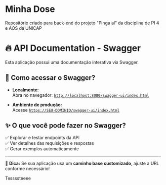 # Minha Dose
Repositório criado para back-end do projeto "Pinga aí" da disciplina de PI 4 e AOS da UNICAP

# 🔥 API Documentation - Swagger

Esta aplicação possui uma documentação interativa via Swagger.

## 📌 Como acessar o Swagger?

- **Localmente:**  
  Abra no navegador: [`http://localhost:8080/swagger-ui/index.html`](http://localhost:8080/swagger-ui/index.html)

- **Ambiente de produção:**  
  Acesse [`https://SEU-DOMINIO/swagger-ui/index.html`](https://SEU-DOMINIO/swagger-ui/index.html)

## ✨ O que você pode fazer no Swagger?
✅ Explorar e testar endpoints da API  
✅ Ver detalhes das requisições e respostas  
✅ Gerar exemplos automaticamente  

---
🚀 **Dica:** Se sua aplicação usa um **caminho base customizado**, ajuste a URL conforme necessário!

Tessssteeee